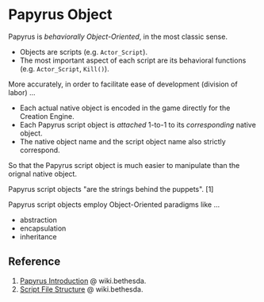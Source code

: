 # Papyrus Object

Papyrus is _behaviorally Object-Oriented_, in the most classic sense.

- Objects are scripts (e.g. `Actor_Script`).
- The most important aspect of each script are its behavioral functions (e.g. `Actor_Script`, `Kill()`).

More accurately, in order to facilitate ease of development (division of labor) ...

- Each actual native object is encoded in the game directly for the Creation Engine.
- Each Papyrus script object is _attached_ 1-to-1 to its _corresponding_ native object.
- The native object name and the script object name also strictly correspond.

So that the Papyrus script object is much easier to manipulate than the orignal native object.

Papyrus script objects "are the strings behind the puppets". [1]

Papyrus script objects employ Object-Oriented paradigms like ...

- abstraction
- encapsulation
- inheritance

## Reference

1. [Papyrus Introduction](https://wiki.bethesda.net/wiki/creationkit/Skyrim/Papyrus_Introduction/) @ wiki.bethesda.
2. [Script File Structure](https://wiki.bethesda.net/wiki/creationkit/Skyrim/Script_File_Structure/) @ wiki.bethesda.
